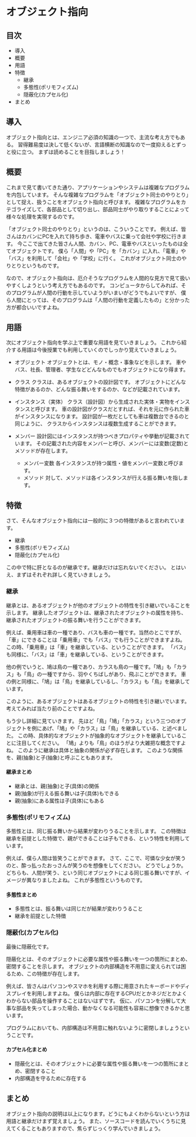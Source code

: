# オブジェクト指向

## 目次

  - 導入
  - 概要
  - 用語
  - 特徴
    - 継承
    - 多態性(ポリモフィズム)
    - 隠蔽化(カプセル化)
  - まとめ


## 導入

  オブジェクト指向とは、エンジニア必須の知識の一つで、主流な考え方でもある。
  習得難易度は決して低くないが、言語横断の知識なので一度抑えるとずっと役に立つ。
  まずは読めることを目指しましょう！


## 概要

  これまで見て書いてきた通り、アプリケーションやシステムは複雑なプログラムを内包しています。
  そんな複雑なプログラムを「オブジェクト同士のやりとり」として捉え、扱うことをオブジェクト指向と呼びます。
  複雑なプログラムをカテゴライズして、各部品として切り出し、部品同士がやり取りすることによって様々な処理を実現するのです。

  「オブジェクト同士のやりとり」というのは、こういうことです。
  例えば、皆さんはカバンにPCを入れて持ち歩き、電車やバスに乗って会社や学校に行きます。
  今ここで出てきた皆さん人間、カバン、PC、電車やバスといったものは全てオブジェクトです。
  僕ら「人間」や「PC」を「カバン」に入れ、「電車」や「バス」を利用して「会社」や「学校」に行く。
  これがオブジェクト同士のやりとりというものです。

  なので、オブジェクト指向は、厄介そうなプログラムを人間的な見方で見て扱いやすくしようという考え方でもあるのです。
  コンピュータからしてみれば、そのプログラムが人間の行動を示していようがいまいがどうでもよいですが、
  僕ら人間にとっては、そのプログラムは「人間の行動を定義したもの」と分かった方が都合いいですよね。


## 用語

  次にオブジェクト指向を学ぶ上で重要な用語を見ていきましょう。
  これから紹介する用語は今後授業でも利用していくのでしっかり覚えていきましょう。

  - オブジェクト
      オブジェクトとは、モノ・概念・事象などを示します。
      車やバス、社長、管理者、学生などどんなものでもオブジェクトになり得ます。
  - クラス
      クラスは、あるオブジェクトの設計図です。
      オブジェクトにどんな特徴があるのか、どんな振る舞いをするのか、などが記載されています。
  - インスタンス（実体）
      クラス（設計図）から生成された実体・実物をインスタンスと呼びます。
      車の設計図がクラスだとすれば、それを元に作られた車がインスタンスになります。
      設計図が一枚だとしても車は複数台できるのと同じように、
      クラスからインスタンスは複数生成することができます。
  - メンバー
      設計図にはインスタンスが持つべきプロパティや挙動が記載されています。
      その記載された内容をメンバーと呼び、メンバーには変数(定数)とメソッドが存在します。

    - メンバー変数
        各インスタンスが持つ属性・値をメンバー変数と呼びます。
    - メソッド
        対して、メソッドは各インスタンスが行える振る舞いを指します。


## 特徴

  さて、そんなオブジェクト指向には一般的に３つの特徴があると言われています。

  - 継承
  - 多態性(ポリモフィズム)
  - 隠蔽化(カプセル化)

  この中で特に肝となるのが継承です。継承だけは忘れないでください。
  とはいえ、まずはそれぞれ詳しく見ていきましょう。


### 継承

  継承とは、あるオブジェクトが他のオブジェクトの特性を引き継いでいることを示します。
  継承したオブジェクトは、継承されたオブジェクトの属性を持ち、継承されたオブジェクトの振る舞いを行うことができます。

  例えば、乗用車は車の一種であり、バスも車の一種です。当然のとこですが、「車」にできることは「乗用車」でも「バス」でも行うことができますよね。
  この時、「乗用車」は「車」を継承している、ということができます。
  「バス」も同様に、「バス」は「車」を継承している、ということができます。

  他の例でいうと、鳩は鳥の一種であり、カラスも鳥の一種です。「鳩」も「カラス」も「鳥」の一種ですから、羽やくちばしがあり、飛ぶことができます。
  車の例と同様に、「鳩」は「鳥」を継承しているし、「カラス」も「鳥」を継承しています。

  このように、あるオブジェクトはあるオブジェクトの特性を引き継いでいます。考えてみれば当たり前のことですよね。

  もう少し詳細に見ていきます。
  先ほど「鳥」「鳩」「カラス」という三つのオブジェクトを例にあげ、「鳩」や「カラス」は「鳥」を継承している、と述べました。
  この時、具体的なオブジェクトが抽象的なオブジェクトを継承していることに注目してください。
  「鳩」よりも「鳥」のほうがより大雑把な概念ですよね。
  このように継承は具体と抽象の関係が必ず存在します。
  このような関係を、親(抽象)と子(抽象)と呼ぶこともあります。

#### 継承まとめ

  - 継承とは、親(抽象)と子(具体)の関係
  - 親(抽象)が行える振る舞いは子(具体)もできる
  - 親(抽象)にある属性は子(具体)にもある


### 多態性(ポリモフィズム)

  多態性とは、同じ振る舞いから結果が変わりうることを示します。
  この特徴は継承を前提とした特徴で、親ができることは子もできる、という特性を利用しています。

  例えば、僕ら人間は皆笑うことができます。
  さて、ここで、可憐な少女が笑うのと、酔っ払ったおっさんが笑うのを想像をしてください。
  どうでしょうか。
  どちらも、人間が笑う、という同じオブジェクトによる同じ振る舞いですが、イメージが異なりましたよね。
  これが多態性というものです。

#### 多態性まとめ

  - 多態性とは、振る舞いは同じだが結果が変わりうること
  - 継承を前提とした特徴


### 隠蔽化(カプセル化)

  最後に隠蔽化です。

  隠蔽化とは、そのオブジェクトに必要な属性や振る舞いを一つの箇所にまとめ、密閉することを示します。
  オブジェクトの内部構造を不用意に変えられては困るため、この特徴が存在します。

  例えば、皆さんはパソコンやスマホを利用する際に用意されたキーボードやディスプレイを利用しますよね。
  僕らは内部に存在するCPUだとかネジだとかよくわからない部品を操作することはないはずです。
  仮に、パソコンを分解して大事な部品を失ってしまった場合、動かなくなる可能性も容易に想像できるかと思います。

  プログラムにおいても、内部構造は不用意に触れないように密閉しましょうということです。

#### カプセル化まとめ

  - 隠蔽化とは、そのオブジェクトに必要な属性や振る舞いを一つの箇所にまとめ、密閉すること
  - 内部構造を守るために存在する


## まとめ

  オブジェクト指向の説明は以上になります。どうにもよくわからないという方は用語と継承だけまず覚えましょう。
  また、ソースコードを読んでいくうちに見えてくることもありますので、焦らずじっくり学んでいきましょう。
